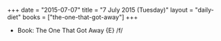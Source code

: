 +++
date = "2015-07-07"
title = "7 July 2015 (Tuesday)"
layout = "daily-diet"
books = ["the-one-that-got-away"]
+++


* Book: The One That Got Away {E} /f/
